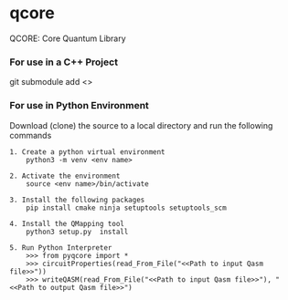 # qcore

QCORE: Core Quantum Library


### For use in a C++ Project

   git submodule add <<QCORE Library URL>>


### For use in Python Environment

  Download (clone) the source to a local directory and run the following commands

    1. Create a python virtual environment
        python3 -m venv <env name> 

    2. Activate the environment
        source <env name>/bin/activate

    3. Install the following packages 
        pip install cmake ninja setuptools setuptools_scm 

    4. Install the QMapping tool
        python3 setup.py  install

    5. Run Python Interpreter
        >>> from pyqcore import *
        >>> circuitProperties(read_From_File("<<Path to input Qasm file>>"))
        >>> writeQASM(read_From_File("<<Path to input Qasm file>>"), "<<Path to output Qasm file>>")

       
